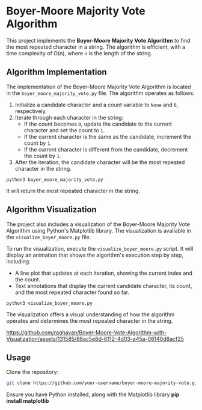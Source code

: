 # Boyer-Moore Majority Vote Algorithm

This project implements the **Boyer-Moore Majority Vote Algorithm** to find the most repeated character in a string. The algorithm is efficient, with a time complexity of O(n), where `n` is the length of the string.

## Algorithm Implementation

The implementation of the Boyer-Moore Majority Vote Algorithm is located in the `boyer_moore_majority_vote.py` file. The algorithm operates as follows:

1. Initialize a candidate character and a count variable to `None` and `0`, respectively.
2. Iterate through each character in the string:
   - If the count becomes `0`, update the candidate to the current character and set the count to `1`.
   - If the current character is the same as the candidate, increment the count by `1`.
   - If the current character is different from the candidate, decrement the count by `1`.
3. After the iteration, the candidate character will be the most repeated character in the string.

```
python3 boyer_moore_majority_vote.py
```
It will return the most repeated character in the string.

## Algorithm Visualization

The project also includes a visualization of the Boyer-Moore Majority Vote Algorithm using Python's Matplotlib library. The visualization is available in the `visualize_boyer_moore.py` file.

To run the visualization, execute the `visualize_boyer_moore.py` script. It will display an animation that shows the algorithm's execution step by step, including:

- A line plot that updates at each iteration, showing the current index and the count.
- Text annotations that display the current candidate character, its count, and the most repeated character found so far.

```
python3 visualize_boyer_moore.py
```
The visualization offers a visual understanding of how the algorithm operates and determines the most repeated character in the string.



https://github.com/raghavan/Boyer-Moore-Vote-Algorithm-with-Visualization/assets/131585/88ac5e8d-6112-4d03-a45a-08140d8acf25




## Usage

Clone the repository:

```bash
git clone https://github.com/your-username/boyer-moore-majority-vote.git
```

Ensure you have Python installed, along with the Matplotlib library 
**pip install matplotlib**
